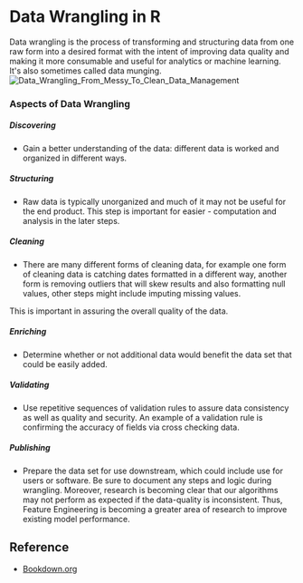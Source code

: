 # Data Wrangling in R
Data wrangling is the process of transforming and structuring data from one raw form into a desired format with the intent of improving data quality and making it more consumable and useful for analytics or machine learning. It's also sometimes called data munging.
![Data_Wrangling_From_Messy_To_Clean_Data_Management](https://github.com/Moheid/DataWranglinginR/assets/30018417/5d84c4a5-e488-44cc-b138-57a201bf4a1e)

### Aspects of Data Wrangling
##### Discovering

- Gain a better understanding of the data: different data is worked and organized in different ways.

##### Structuring
- Raw data is typically unorganized and much of it may not be useful for the end product. This step is important for easier - computation and analysis in the later steps.

##### Cleaning

- There are many different forms of cleaning data, for example one form of cleaning data is catching dates formatted in a different way, another form is removing outliers that will skew results and also formatting null values, other steps might include imputing missing values.

This is important in assuring the overall quality of the data.

##### Enriching

- Determine whether or not additional data would benefit the data set that could be easily added.

##### Validating

- Use repetitive sequences of validation rules to assure data consistency as well as quality and security. An example of a validation rule is confirming the accuracy of fields via cross checking data.

##### Publishing

- Prepare the data set for use downstream, which could include use for users or software. Be sure to document any steps and logic during wrangling.
Moreover, research is becoming clear that our algorithms may not perform as expected if the data-quality is inconsistent. Thus, Feature Engineering is becoming a greater area of research to improve existing model performance.

## Reference 
- [Bookdown.org](https://bookdown.org/jkylearmstrong/jeff_data_wrangling/)
